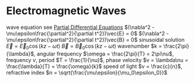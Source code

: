 # Electromagnetic Waves
wave equation
	see [Partial Differential Equations](partial-differential-equations.md)
	$(\nabla^2 - \mu\epsilon\frac{\partial^2}{\partial t^2})\vec{E} = 0$
	$(\nabla^2 - \mu\epsilon\frac{\partial^2}{\partial t^2})\vec{B} = 0$
	sinusoidal solution
		$\vec{E} = \vec{E}_0\cos(kz - \omega t)$
		$\vec{B} = \vec{B}_0\cos(kz - \omega t)$
		wavenumber $k = \frac{2\pi}{\lambda}$, angular frequency $\omega = \frac{2\pi}{T} = 2\pi\nu$, frequency $\nu$, period $T = \frac{1}{\nu}$, phase velocity $v = \lambda\nu = \frac{\lambda}{T} = \frac{\omega}{k}$
speed of light
	$v = \frac{c}{n}$, refractive index $n = \sqrt{\frac{\mu\epsilon}{\mu_0\epsilon_0}}$

